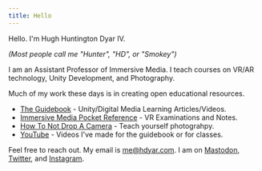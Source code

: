```yaml
---
title: Hello
---
```

Hello. I'm Hugh Huntington Dyar IV.

*(Most people call me "Hunter", "HD", or "Smokey")*

I am an Assistant Professor of Immersive Media. I teach courses on VR/AR technology, Unity Development, and Photography.

Much of my work these days is in creating open educational resources.
- [The Guidebook](https://guidebook.hdyar.com) - Unity/Digital Media Learning Articles/Videos.
- [Immersive Media Pocket Reference](https://impr.hdyar.com) - VR Examinations and Notes.
- [How To Not Drop A Camera](http://howtonotdropacamera.com) - Teach yourself photograhpy.
- [YouTube](youtube.com/hunterdyar) - Videos I've made for the guidebook or for classes.

Feel free to reach out. My email is me@hdyar.com. I am on [Mastodon](https://mastodon.gamedev.place/@hdyar), [Twitter](http://twitter.com/hdyar), and [Instagram](https://instagram.com/notdroppingcameras).